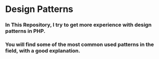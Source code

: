 # Design Patterns
### In This Repository, I try to get more experience with design patterns in PHP.
### You will find some of the most common used patterns in the field, with a good explanation.
